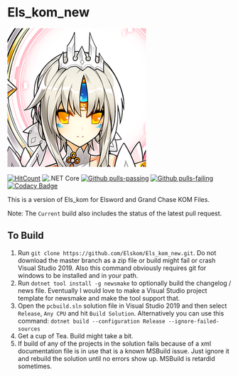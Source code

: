 # Els_kom_new

![Els_kom Icon](./els_kom.png)

[![HitCount](http://hits.dwyl.com/Elskom/Els_kom_new.svg)](http://hits.dwyl.com/Elskom/Els_kom_new)
![.NET Core](https://github.com/Elskom/Els_kom_new/workflows/.NET%20Core/badge.svg?branch=main&event=push)
[![Github pulls-passing](https://img.shields.io/github/issues-search/Elskom/Els_kom_new?label=passing%20pull%20requests&query=is%3Aopen+status%3Asuccess+is%3Apr&color=limegreen)](https://github.com/Elskom/Els_kom_new/pulls?q=is%3Aopen+status%3Asuccess+is%3Apr)
[![Github pulls-failing](https://img.shields.io/github/issues-search/Elskom/Els_kom_new?label=failing%20pull%20requests&query=is%3Aopen+status%3Afailure+is%3Apr&color=red)](https://github.com/Elskom/Els_kom_new/pulls?q=is%3Aopen+status%3Afailure+is%3Apr)
[![Codacy Badge](https://api.codacy.com/project/badge/Grade/1ec89deb386140fa983b577708d952e2)](https://app.codacy.com/gh/Elskom/Els_kom_new)

This is a version of Els_kom for Elsword and Grand Chase KOM Files.

Note: The ``Current`` build also includes the status of the latest pull request.

## To Build

1. Run ``git clone https://github.com/Elskom/Els_kom_new.git``. Do not download the master branch as a zip file or build might fail or crash Visual Studio 2019. Also this command obviously requires git for windows to be installed and in your path.
2. Run ``dotnet tool install -g newsmake`` to optionally build the changelog / news file. Eventually I would love to make a Visual Studio project template for newsmake and make the tool support that.
3. Open the ``pcbuild.sln`` solution file in Visual Studio 2019 and then select ``Release``, ``Any CPU`` and hit ``Build Solution``. Alternatively you can use this command: ``dotnet build --configuration Release --ignore-failed-sources``
4. Get a cup of Tea. Build might take a bit.
5. If build of any of the projects in the solution fails because of a xml documentation file is in use that is a known MSBuild issue. Just ignore it and rebuild the solution until no errors show up. MSBuild is retardid sometimes.
